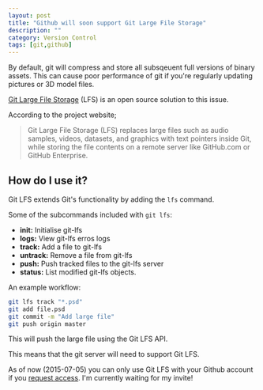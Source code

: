 ```yaml
---
layout: post
title: "Github will soon support Git Large File Storage"
description: ""
category: Version Control
tags: [git,github]
---
```

By default, git will compress and store all subsqeuent full versions of binary assets. This can cause poor performance of git if you're regularly updating pictures or 3D model files.


[Git Large File Storage](https://git-lfs.github.com) (LFS) is an open source solution to this issue.

According to the project website;

>Git Large File Storage (LFS) replaces large files such as audio samples, videos, datasets, and graphics with text pointers inside Git, while storing the file contents on a remote server like GitHub.com or GitHub Enterprise.

## How do I use it?

Git LFS extends Git's functionality by adding the ```lfs``` command.

Some of the subcommands included with ```git lfs```:

- **init:** Initialise git-lfs
- **logs:** View git-lfs erros logs
- **track:** Add a file to git-lfs
- **untrack:** Remove a file from git-lfs
- **push:** Push tracked files to the git-lfs server
- **status:** List modified git-lfs objects.

An example workflow:

``` bash
git lfs track "*.psd"
git add file.psd
git commit -m "Add large file"
git push origin master
```

This will push the large file using the Git LFS API. 

This means that the git server will need to support Git LFS. 

As of now (2015-07-05) you can only use Git LFS with your Github account if you [request access](https://github.com/early_access/git-lfs). I'm currently waiting for my invite!